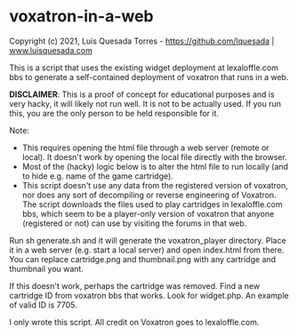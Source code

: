 # voxatron-in-a-web

Copyright (c) 2021, Luis Quesada Torres - https://github.com/lquesada | www.luisquesada.com

This is a script that uses the existing widget deployment at lexaloffle.com bbs to generate a self-contained deployment of voxatron that runs in a web.

**DISCLAIMER**: This is a proof of concept for educational purposes and is very hacky, it will likely not run well. It is not to be actually used. If you run this, you are the only person to be held responsible for it.

Note:
- This requires opening the html file through a web server (remote or local). It doesn't work by opening the local file directly with the browser.
- Most of the (hacky) logic below is to alter the html file to run locally (and to hide e.g. name of the game cartridge).
- This script doesn't use any data from the registered version of voxatron, nor does any sort of decompiling or reverse engineering of Voxatron. The script downloads the files used to play cartridges in lexaloffle.com bbs, which seem to be a player-only version of voxatron that anyone (registered or not) can use by visiting the forums in that web.

Run sh generate.sh and it will generate the voxatron_player directory. Place it in a web server (e.g. start a local server) and open index.html from there.
You can replace cartridge.png and thumbnail.png with any cartridge and thumbnail you want.

If this doesn't work, perhaps the cartridge was removed. Find a new cartridge ID from voxatron bbs that works. Look for widget.php. An example of valid ID is 7705.

I only wrote this script. All credit on Voxatron goes to lexaloffle.com.
